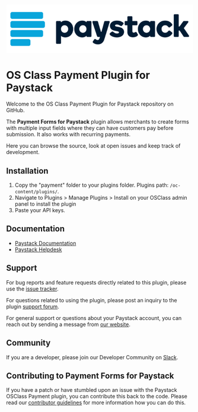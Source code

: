 
<p align="center"><a href="https://paystack.com/"><img src="https://raw.githubusercontent.com/PaystackHQ/wordpress-payment-forms-for-paystack/master/icon.png" alt="Payment Forms for Paystack"></a></p>

# OS Class Payment Plugin for Paystack

Welcome to the OS Class Payment Plugin for Paystack repository on GitHub. 

The **Payment Forms for Paystack** plugin allows merchants to create forms with multiple input fields where they can have customers pay before submission. It also works with recurring payments.

Here you can browse the source, look at open issues and keep track of development. 

## Installation

1. Copy the "payment" folder to your plugins folder. Plugins path: `/oc-content/plugins/`.
2. Navigate to Plugins > Manage Plugins > Install on your OSClass admin panel to install the plugin 
3. Paste your API keys.

## Documentation
* [Paystack Documentation](https://developers.paystack.co/v1.0/docs/)
* [Paystack Helpdesk](https://paystack.com/help)

## Support
For bug reports and feature requests directly related to this plugin, please use the [issue tracker](https://github.com/PaystackHQ/plugin-OSClass/issues). 

For questions related to using the plugin, please post an inquiry to the plugin [support forum](https://wordpress.org/support/plugin_OSClass/).

For general support or questions about your Paystack account, you can reach out by sending a message from [our website](https://paystack.com/contact).

## Community
If you are a developer, please join our Developer Community on [Slack](https://slack.paystack.com).

## Contributing to Payment Forms for Paystack

If you have a patch or have stumbled upon an issue with the Paystack OSClass Payment plugin, you can contribute this back to the code. Please read our [contributor guidelines](https://github.com/PaystackHQ/plugin-osclass/blob/master/CONTRIBUTING.md) for more information how you can do this.
